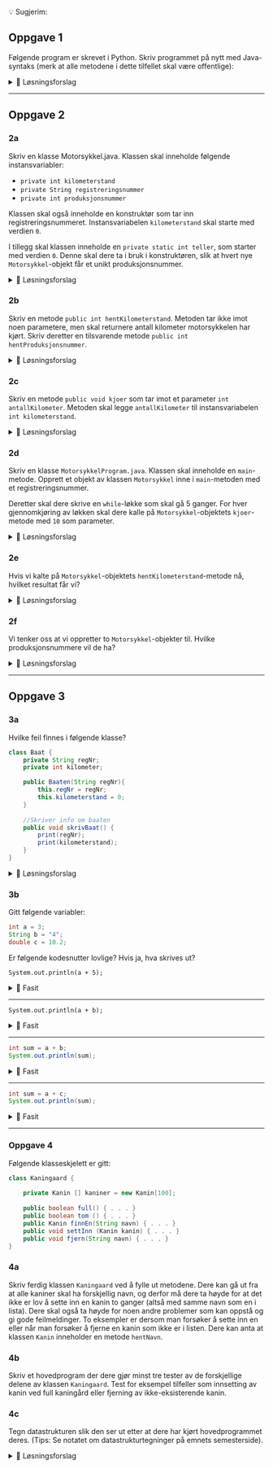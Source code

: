 
💡 Sugjerim:
## Oppgave 1 
Følgende program er skrevet i Python. Skriv programmet på nytt med Java-syntaks (merk at alle metodene i dette tilfellet skal være offentlige):


<details><summary>💾 Løsningsforslag </summary>
<p>

```java
class Person {
    private int alder;
    private String navn;

    public Person(int alder, String navn) {
        this.alder = alder;
        this.navn = navn;
    }
    
    public void skrivUt() {
        System.out.println(this.navn + " " + this.alder);
    }

    public void haBursdag() {
        this.alder += 1;
    }
}
```

</p>
</details>


***

## Oppgave 2
### 2a
Skriv en klasse Motorsykkel.java. Klassen skal inneholde følgende instansvariabler:
- `private int kilometerstand`
- `private String registreringsnummer`
- `private int produksjonsnummer`

Klassen skal også inneholde en konstruktør som tar inn registreringsnummeret. Instansvariabelen `kilometerstand` skal starte med verdien `0`.

I tillegg skal klassen inneholde en `private static int teller`, som starter med verdien `0`. Denne skal dere ta i bruk i konstruktøren, slik at hvert nye `Motorsykkel`-objekt får et unikt produksjonsnummer.

<details><summary>💾 Løsningsforslag </summary>
<p>

```java
class Motorsykkel {
    private int kilometerstand;
    private String registreringsnummer;
    private int produksjonsnummer;
    private static int teller = 0;
    
    public Motorsykkel (String regnr) {
        this.kilometerstand = 0;
        registreringsnummer = regnr;
        
        this.produksjonsnummer = teller;
        teller++;
    }
}
```

</p>
</details>


### 2b
Skriv en metode `public int hentKilometerstand`. Metoden tar ikke imot noen parametere, men skal returnere antall kilometer motorsykkelen har kjørt. Skriv deretter en tilsvarende metode `public int hentProduksjonsnummer`.

<details><summary>💾 Løsningsforslag </summary>
<p>

```java
public int hentKilometerstand() {
    return kilometerstand;
}

public int hentProduksjonsnummer() {
    return produksjonsnummer;
}
```

</p>
</details>

### 2c
Skriv en metode `public void kjoer` som tar imot et parameter `int antallKilometer`. Metoden skal legge `antallKilometer` til instansvariabelen `int kilometerstand`.

<details><summary>💾 Løsningsforslag </summary>
<p>

```java
public void kjoer(int antallKilometer) {
    kilometerstand += antallKilometer;
}
```

</p>
</details>

### 2d
Skriv en klasse `MotorsykkelProgram.java`. Klassen skal inneholde en `main`-metode. Opprett et objekt av klassen `Motorsykkel` inne i `main`-metoden med et registreringsnummer.

Deretter skal dere skrive en `while`-løkke som skal gå 5 ganger. For hver gjennomkjøring av løkken skal dere kalle på `Motorsykkel`-objektets `kjoer`-metode med `10` som parameter.

<details><summary>💾 Løsningsforslag </summary>
<p>

```java
class MotorsykkelProgram {
    public static void main(String[] args) {
        Motorsykkel m1 = new Motorsykkel("AB1234");

        int t = 0;
        while (t < 5) {
            m1.kjoer(10);
            t++;
        }
    }
}
```

</p>
</details>

### 2e
Hvis vi kalte på `Motorsykkel`-objektets `hentKilometerstand`-metode nå, hvilket resultat får vi?

<details><summary>💾 Løsningsforslag </summary>
<p>

```java
System.out.println(m1.hentKilometerstand()); // 50
```

</p>
</details>

### 2f
Vi tenker oss at vi oppretter to `Motorsykkel`-objekter til. Hvilke produksjonsnummere vil de ha?

<details><summary>💾 Løsningsforslag </summary>
<p>

```java
Motorsykkel m2 = new Motorsykkel("HELLO1");
Motorsykkel m3 = new Motorsykkel("22TUUT");
System.out.println("m2: " + m2.hentProduksjonsnummer()); //1
System.out.println("m3: " + m3.hentProduksjonsnummer()); //2
```

</p>
</details>


***

## Oppgave 3
### 3a
Hvilke feil finnes i følgende klasse?

``` java
class Baat {
    private String regNr;
    private int kilometer;

    public Baaten(String regNr){
        this.regNr = regNr;
        this.kilometerstand = 0;
    }
    
    //Skriver info om baaten
    public void skrivBaat() {
        print(regNr);
        print(kilometerstand);
    }
}
```


<details><summary>💾 Løsningsforslag </summary>
<p>

```java
class Baat {
    private String regNr;
    private int kilometer;

    public Baaten(String regNr){    // Feil navn på konstruktør
        this.regNr = regNr;
        this.kilometerstand = 0;    // Feil navn (kilometer/kilometerstand)
    }

    // Skriver info om baaten
    public void skrivBaat() {
        print(regNr);               //Skal være System.out.println()
        print(kilometerstand);
    }
}
```

</p>
</details>

### 3b
Gitt følgende variabler:
```java
int a = 3;
String b = "4";
double c = 10.2;
```
Er følgende kodesnutter lovlige? Hvis ja, hva skrives ut?

`System.out.println(a + 5);`
<details><summary>💾 Fasit </summary>
<p>

`8`

</p>
</details>

___

`System.out.println(a + b);`
<details><summary>💾 Fasit </summary>
<p>

`34`

</p>
</details>

___

```java
int sum = a + b;
System.out.println(sum);
```
<details><summary>💾 Fasit </summary>
<p>

Nei, kan ikke legge `String` inn i `int`

</p>
</details>

___

```java
int sum = a + c;
System.out.println(sum);
```


<details><summary>💾 Fasit </summary>
<p>

Nei, mister presisjon. Bruk `(int)` for å caste

</p>
</details>


***


### Oppgave 4
Følgende klasseskjelett er gitt:

```java
class Kaningaard {
    
    private Kanin [] kaniner = new Kanin[100];
    
    public boolean full() { . . . }
    public boolean tom () { . . . }
    public Kanin finnEn(String navn) { . . . }
    public void settInn (Kanin kanin) { . . . }
    public void fjern(String navn) { . . . }
}
```

### 4a
Skriv ferdig klassen `Kaningaard` ved å fylle ut metodene. Dere kan gå ut fra at alle kaniner skal ha forskjellig navn, og derfor må dere ta høyde for at det ikke er lov å sette inn en kanin to ganger (altså med samme navn som en i lista). Dere skal også ta høyde for noen andre problemer som kan oppstå og gi gode feilmeldinger. To eksempler er dersom man forsøker å sette inn en eller når man forsøker å fjerne en kanin som ikke er i listen. Dere kan anta at klassen `Kanin` inneholder en metode `hentNavn`.

### 4b
Skriv et hovedprogram der dere gjør minst tre tester av de forskjellige delene av klassen `Kaningaard`. Test for eksempel tilfeller som innsetting av kanin ved full kaningård eller fjerning av ikke-eksisterende kanin.

### 4c
Tegn datastrukturen slik den ser ut etter at dere har kjørt hovedprogrammet deres. (Tips: Se notatet om datastrukturtegninger på emnets semesterside).



<details><summary>💾 Løsningsforslag </summary>
<p>

```java
class Kaningaard {

    private Kanin[] kaniner = new Kanin[100];

    public boolean full() {
        for (int i = 0; i < kaniner.length; i++) {
            if (kaniner[i] == null) {
                return false;
            }
        }
        return true;
    }

    public boolean tom() {
        for (int i = 0; i < kaniner.length; i++) {
            if (kaniner[i] != null) {
                return false;
            }
        }
        return true;
    }

    public Kanin finnEn(String navn) {
        for (int i = 0; i < kaniner.length; i++) {
            if (kaniner[i] != null && kaniner[i].hentNavn().equals(navn)) {
                return kaniner[i];
            }
        }
        return null;
    }

    public void settInn(Kanin kanin) {

        if (finnEn(kanin.hentNavn()) != null) {
            System.out.println("Kaninen finnes alt i kaningaarden!");
        } else if (full()) {
            System.out.println("Det er ikke plass til flere kaniner!");
        } else {

            boolean sattInn = false;
            int teller = 0;

            while (teller < kaniner.length && !sattInn) {
                if (kaniner[teller] == null) {
                    kaniner[teller] = kanin;
                    sattInn = true;
                }
                teller++;
            }
        }
    }

    public void fjern(String navn) {
        boolean funnet = false;
        int teller = 0;

        while (teller < kaniner.length && !funnet) {
            if (kaniner[teller] != null && kaniner[teller].hentNavn().equals(navn)) {
                kaniner[teller] = null;
                funnet = true;
            }
            teller++;
        }

        if (!funnet) {
            System.out.println("Fant ikke kaninen " + navn + ".");
        }
    }

    // Et par tester ...
    public static void main(String[] args) {
        Kaningaard kg = new Kaningaard();
        kg.settInn(new Kanin("Kaare"));
        kg.settInn(new Kanin("Kaare"));
        kg.fjern("Kaare");
        kg.fjern("Kaare");

    }
}
```

</p>
</details>

